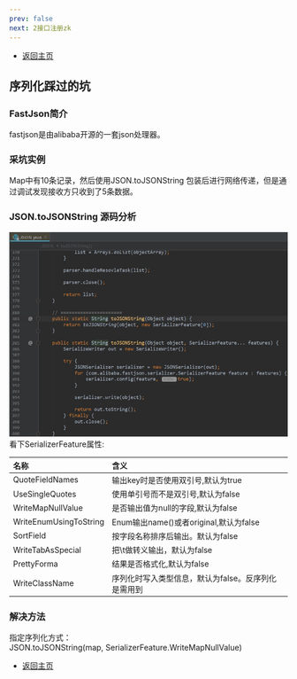 ```yaml
---
prev: false
next: 2接口注册zk
---
```

* [返回主页](../home.md)
## 序列化踩过的坑
### FastJson简介
fastjson是由alibaba开源的一套json处理器。

### 采坑实例
Map中有10条记录，然后使用JSON.toJSONString 包装后进行网络传递，但是通过调试发现接收方只收到了5条数据。

### JSON.toJSONString 源码分析
![](../../picture/5/1fastjson.png)
<br>看下SerializerFeature属性:

|名称|含义| 
|:-----|:-----|
|QuoteFieldNames|输出key时是否使用双引号,默认为true|
|UseSingleQuotes| 使用单引号而不是双引号,默认为false|
|WriteMapNullValue| 是否输出值为null的字段,默认为false|
|WriteEnumUsingToString| Enum输出name()或者original,默认为false|
|SortField| 按字段名称排序后输出。默认为false|
|WriteTabAsSpecial| 把\t做转义输出，默认为false|
|PrettyForma| 结果是否格式化,默认为false|
|WriteClassName| 序列化时写入类型信息，默认为false。反序列化是需用到|

### 解决方法
指定序列化方式：<br>
JSON.toJSONString(map, SerializerFeature.WriteMapNullValue)

* [返回主页](../home.md)